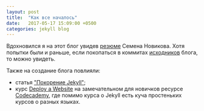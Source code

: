```yaml
---
layout: post
title:  "Как все началось"
date:   2017-05-17 15:09:00 +0500
categories: jekyll blog
---
```


Вдохновился я на этот блог увидев [резюме](http://sdfgh153.ru/cv/) Семена Новикова. Хотя попытки были и раньше, если покопаться в коммитах [исходников](https://github.com/demshin/demshin.github.io) блога, то можно увидеть.

Также на создание блога повлияли:

- статья ["Покорение Jekyll"](http://www.unix-lab.org/posts/jekyll/);
- курс [Deploy a Website](https://www.codecademy.com/learn/deploy-a-website) на замечательном для новичков ресурсе [Codecademy](https://www.codecademy.com), где помимо курса о Jekyll есть куча простеньких курсов о разных языках.

